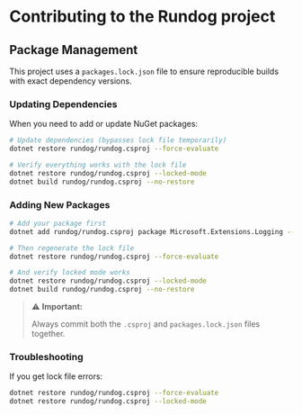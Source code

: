 # Contributing to the Rundog project 

## Package Management

This project uses a `packages.lock.json` file to ensure reproducible builds with exact dependency versions.

### Updating Dependencies

When you need to add or update NuGet packages:

```bash
# Update dependencies (bypasses lock file temporarily)
dotnet restore rundog/rundog.csproj --force-evaluate

# Verify everything works with the lock file
dotnet restore rundog/rundog.csproj --locked-mode
dotnet build rundog/rundog.csproj --no-restore
```

### Adding New Packages

```bash
# Add your package first
dotnet add rundog/rundog.csproj package Microsoft.Extensions.Logging --version 8.0.0

# Then regenerate the lock file
dotnet restore rundog/rundog.csproj --force-evaluate

# And verify locked mode works
dotnet restore rundog/rundog.csproj --locked-mode
dotnet build rundog/rundog.csproj --no-restore
```

> ⚠️  **Important:**  
>
> Always commit both the `.csproj` and `packages.lock.json` files together.

### Troubleshooting

If you get lock file errors:
```bash
dotnet restore rundog/rundog.csproj --force-evaluate
dotnet restore rundog/rundog.csproj --locked-mode
```